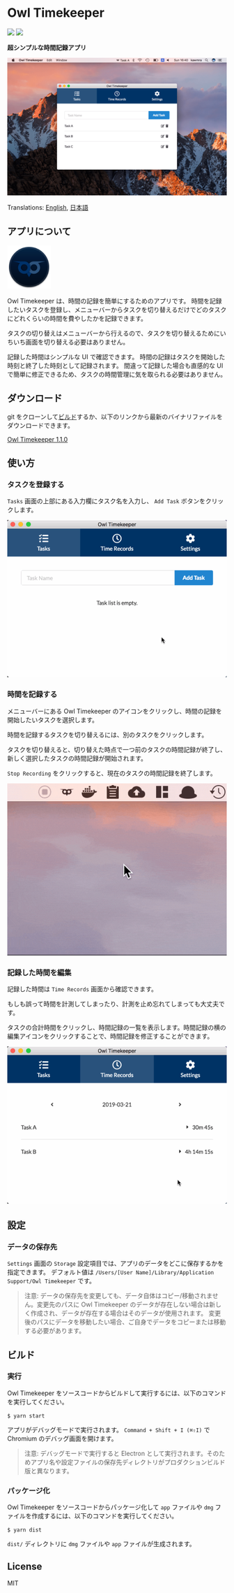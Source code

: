 # Owl Timekeeper

<p>
<img src="https://img.shields.io/github/release/kawmra/Owl-Timekeeper.svg">
<img src="https://img.shields.io/github/license/kawmra/Owl-Timekeeper.svg">
</p>

<b align="center">超シンプルな時間記録アプリ</b>

![Screenshot](./assets/screenshot.png)

Translations: [English](https://github.com/kawmra/Owl-Timekeeper/blob/master/README.md), [日本語](https://github.com/kawmra/Owl-Timekeeper/blob/master/README.ja.md)

## アプリについて

<img alt="Owl Timekeeper Icon" src="./build/icon.png" width="100">

Owl Timekeeper は、時間の記録を簡単にするためのアプリです。
時間を記録したいタスクを登録し、メニューバーからタスクを切り替えるだけでどのタスクにどれくらいの時間を費やしたかを記録できます。

タスクの切り替えはメニューバーから行えるので、タスクを切り替えるためにいちいち画面を切り替える必要はありません。

記録した時間はシンプルな UI で確認できます。
時間の記録はタスクを開始した時刻と終了した時刻として記録されます。
間違って記録した場合も直感的な UI で簡単に修正できるため、タスクの時間管理に気を取られる必要はありません。

## ダウンロード

git をクローンして[ビルド](#ビルド)するか、以下のリンクから最新のバイナリファイルをダウンロードできます。

[Owl Timekeeper 1.1.0](https://github.com/kawmra/Owl-Timekeeper/releases/download/v1.1.0/Owl.Timekeeper-1.1.0.dmg)

## 使い方

### タスクを登録する

`Tasks` 画面の上部にある入力欄にタスク名を入力し、 `Add Task` ボタンをクリックします。

![Create a New Task](./assets/create_a_task.gif)

### 時間を記録する

メニューバーにある Owl Timekeeper のアイコンをクリックし、時間の記録を開始したいタスクを選択します。

時間を記録するタスクを切り替えるには、別のタスクをクリックします。

タスクを切り替えると、切り替えた時点で一つ前のタスクの時間記録が終了し、新しく選択したタスクの時間記録が開始されます。

`Stop Recording` をクリックすると、現在のタスクの時間記録を終了します。

![Record time](./assets/record_time.gif)

### 記録した時間を編集

記録した時間は `Time Records` 画面から確認できます。

もしも誤って時間を計測してしまったり、計測を止め忘れてしまっても大丈夫です。

タスクの合計時間をクリックし、時間記録の一覧を表示します。時間記録の横の編集アイコンをクリックすることで、時間記録を修正することができます。

![Edit a Time Record](./assets/edit_records.gif)

## 設定

### データの保存先

`Settings` 画面の `Storage` 設定項目では、アプリのデータをどこに保存するかを指定できます。
デフォルト値は `/Users/[User Name]/Library/Application Support/Owl Timekeeper` です。

> 注意:
> データの保存先を変更しても、データ自体はコピー/移動されません。変更先のパスに Owl Timekeeper のデータが存在しない場合は新しく作成され、データが存在する場合はそのデータが使用されます。
> 変更後のパスにデータを移動したい場合、ご自身でデータをコピーまたは移動する必要があります。

## ビルド

### 実行

Owl Timekeeper をソースコードからビルドして実行するには、以下のコマンドを実行してください。

```
$ yarn start
```

アプリがデバッグモードで実行されます。 `Command + Shift + I (⌘⇧I)` で Chromium のデバッグ画面を開けます。

> 注意:
> デバッグモードで実行すると Electron として実行されます。そのためアプリ名や設定ファイルの保存先ディレクトリがプロダクションビルド版と異なります。

### パッケージ化

Owl Timekeeper をソースコードからパッケージ化して `app` ファイルや `dmg` ファイルを作成するには、以下のコマンドを実行してください。

```
$ yarn dist
```

`dist/` ディレクトリに `dmg` ファイルや `app` ファイルが生成されます。

## License

MIT
